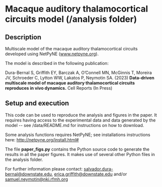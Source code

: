 # Macaque auditory thalamocortical circuits model (/analysis folder)
## Description
Multiscale model of the macaque auditory thalamocortical circuits developed using NetPyNE (www.netpyne.org).

The model is described in the following publication:

Dura-Bernal S, Griffith EY, Barczak A, O’Connell MN, McGinnis T, Moreira JV, Schroeder C, Lytton WW, Lakatos P, Neymotin SA. (2023) **Data-driven multiscale model of macaque auditory thalamocortical circuits reproduces in vivo dynamics.** Cell Reports (In Press)


## Setup and execution

This code can be used to reproduce the analysis and figures in the paper. It requires having access to the experimental data and data generated by the model -- see /data/README.md for instructions on how to download. 

Some analysis functions requires NetPyNE; see installations instructions here: http://netpyne.org/install.html#

The file **paper_figs.py** contains the Python source code to generate the results in all the paper figures. It makes use of several other Python files in the analysis folder.


For further information please contact: salvador.dura-bernal@downstate.edu, erica.griffith@downstate.edu and/or samuel.neymotin@nki.rfmh.org

